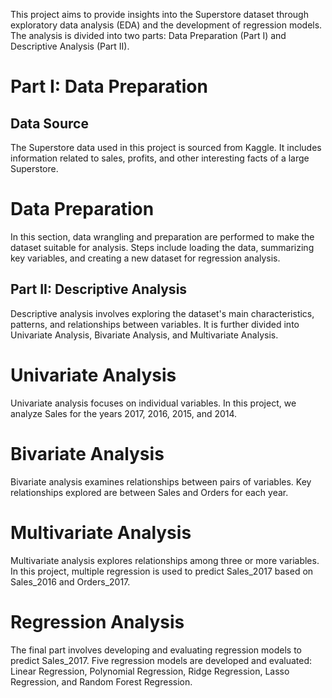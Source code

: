 This project aims to provide insights into the Superstore dataset through exploratory data analysis (EDA) and the development of regression models. The analysis is divided into two parts: Data Preparation (Part I) and Descriptive Analysis (Part II).

# Part I: Data Preparation

## Data Source
The Superstore data used in this project is sourced from Kaggle. It includes information related to sales, profits, and other interesting facts of a large Superstore.

# Data Preparation
In this section, data wrangling and preparation are performed to make the dataset suitable for analysis. Steps include loading the data, summarizing key variables, and creating a new dataset for regression analysis.

## Part II: Descriptive Analysis

Descriptive analysis involves exploring the dataset's main characteristics, patterns, and relationships between variables. It is further divided into Univariate Analysis, Bivariate Analysis, and Multivariate Analysis.

# Univariate Analysis
Univariate analysis focuses on individual variables. In this project, we analyze Sales for the years 2017, 2016, 2015, and 2014.

# Bivariate Analysis
Bivariate analysis examines relationships between pairs of variables. Key relationships explored are between Sales and Orders for each year.

# Multivariate Analysis
Multivariate analysis explores relationships among three or more variables. In this project, multiple regression is used to predict Sales_2017 based on Sales_2016 and Orders_2017.

# Regression Analysis

The final part involves developing and evaluating regression models to predict Sales_2017. Five regression models are developed and evaluated: Linear Regression, Polynomial Regression, Ridge Regression, Lasso Regression, and Random Forest Regression.
